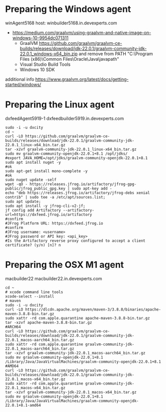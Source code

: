 # Preparing the Windows agent

winAgent5168 host: winbuilder5168.in.devexperts.com

 * https://medium.com/graalvm/using-graalvm-and-native-image-on-windows-10-9954dc071311
   * GraalVM https://github.com/graalvm/graalvm-ce-builds/releases/download/jdk-22.0.1/graalvm-community-jdk-22.0.1_windows-x64_bin.zip and remove from PATH "C:\Program Files (x86)\Common Files\Oracle\Java\javapath"
   * Visual Studio Build Tools
   * Windows 10 SDK

additional info https://www.graalvm.org/latest/docs/getting-started/windows/

# Preparing the Linux agent

dxfeedAgent5919-1 dxfeedbuilder5919.in.devexperts.com

```shell
sudo -i -u dxcity
cd ~
curl -LO https://github.com/graalvm/graalvm-ce-builds/releases/download/jdk-22.0.1/graalvm-community-jdk-22.0.1_linux-x64_bin.tar.gz
tar -xzvf graalvm-community-jdk-22.0.1_linux-x64_bin.tar.gz
sudo mv graalvm-community-openjdk-22.0.1+8.1 /opt/jdks/
#export JAVA_HOME=/opt/jdks/graalvm-community-openjdk-22.0.1+8.1
sudo apt install nuget -y
#ok
sudo apt-get install mono-complete -y
#ok
sudo nuget update -self
wget -qO - https://releases.jfrog.io/artifactory/jfrog-gpg-public/jfrog_public_gpg.key | sudo apt-key add -
echo "deb https://releases.jfrog.io/artifactory/jfrog-debs xenial contrib" | sudo tee -a /etc/apt/sources.list;
sudo apt update;
sudo apt install -y jfrog-cli-v2-jf;
jf config add Artifactory --artifactory-url=https://dxfeed.jfrog.io/artifactory
#confirm
#JFrog Platform URL: https://dxfeed.jfrog.io
#confirm
#JFrog username: <username>
#JFrog password or API key: <api_key>
#Is the Artifactory reverse proxy configured to accept a client certificate? (y/n) [n]? n
```

# Preparing the OSX M1 agent

macbuilder22 macbuilder22.in.devexperts.com

```shell
cd ~
# xcode command line tools
xcode-select --install
# maven
sudo -i -u dxcity
curl -LO https://dlcdn.apache.org/maven/maven-3/3.8.8/binaries/apache-maven-3.8.8-bin.tar.gz
sudo xattr -rd com.apple.quarantine apache-maven-3.8.8-bin.tar.gz
tar -xzvf apache-maven-3.8.8-bin.tar.gz
#ARCH64
curl -LO https://github.com/graalvm/graalvm-ce-builds/releases/download/jdk-22.0.1/graalvm-community-jdk-22.0.1_macos-aarch64_bin.tar.gz
sudo xattr -rd com.apple.quarantine graalvm-community-jdk-22.0.1_macos-aarch64_bin.tar.gz
tar -xzvf graalvm-community-jdk-22.0.1_macos-aarch64_bin.tar.gz
sudo mv graalvm-community-openjdk-22.0.1+8.1 /Library/Java/JavaVirtualMachines/graalvm-community-openjdk-22.0.1+8.1
#AMD64
curl -LO https://github.com/graalvm/graalvm-ce-builds/releases/download/jdk-22.0.1/graalvm-community-jdk-22.0.1_macos-x64_bin.tar.gz
sudo xattr -rd com.apple.quarantine graalvm-community-jdk-22.0.1_macos-x64_bin.tar.gz
tar -xzvf graalvm-community-jdk-22.0.1_macos-x64_bin.tar.gz
sudo mv graalvm-community-openjdk-22.0.1+8.1 /Library/Java/JavaVirtualMachines/graalvm-community-openjdk-22.0.1+8.1-amd64
```